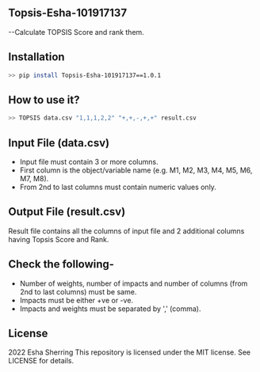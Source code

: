 ## Topsis-Esha-101917137

--Calculate TOPSIS Score and rank them.

## Installation

```sh
>> pip install Topsis-Esha-101917137==1.0.1
```

## How to use it?

```sh
>> TOPSIS data.csv "1,1,1,2,2" "+,+,-,+,+" result.csv
```

## Input File (data.csv)

- Input file must contain 3 or more columns.
- First column is the object/variable name (e.g. M1, M2, M3, M4, M5, M6, M7, M8).
- From 2nd to last columns must contain numeric values only.

## Output File (result.csv)

Result file contains all the columns of input file and 2 additional columns having Topsis Score and Rank.

## Check the following-

- Number of weights, number of impacts and number of columns (from 2nd to last columns) must be same.
- Impacts must be either +ve or -ve.
- Impacts and weights must be separated by ',' (comma).

## License

2022 Esha Sherring
This repository is licensed under the MIT license. See LICENSE for details.
